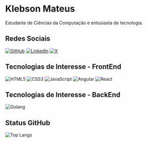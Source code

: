 # Klebson Mateus
Estudante de Ciências da Computação e entusiasta de tecnologia.

## Redes Sociais
[![GitHub](https://img.shields.io/badge/GitHub-100000?style=for-the-badge&logo=github&logoColor=white)](https://github.com/klebsonmateus)
[![LinkedIn](https://img.shields.io/badge/LinkedIn-0077B5?style=for-the-badge&logo=linkedin&logoColor=white)](https://www.linkedin.com/in/klebsonmateus/)
[![X](https://img.shields.io/badge/X-000?style=for-the-badge&logo=x)](https://x.com/klebsonmateus)

## Tecnologias de Interesse - FrontEnd

![HTML5](https://img.shields.io/badge/HTML5-E34F26?style=for-the-badge&logo=html5&logoColor=white)
![CSS3](https://img.shields.io/badge/CSS3-1572B6?style=for-the-badge&logo=css3&logoColor=white)
![JavaScript](https://img.shields.io/badge/JavaScript-F7DF1E?style=for-the-badge&logo=javascript&logoColor=black)
![Angular](https://img.shields.io/badge/Angular-DD0031?style=for-the-badge&logo=angular&logoColor=white)
![React](https://img.shields.io/badge/React-20232A?style=for-the-badge&logo=react&logoColor=61DAFB)

## Tecnologias de Interesse - BackEnd
![Golang](https://img.shields.io/badge/Go-00ADD8?style=for-the-badge&logo=go&logoColor=white)

## Status GitHub
![Top Langs](https://github-readme-stats-git-masterrstaa-rickstaa.vercel.app/api/top-langs/?username=klebsonmateus&bg_color=000&border_color=30A3DC&title_color=E94D5F&text_color=FFF)